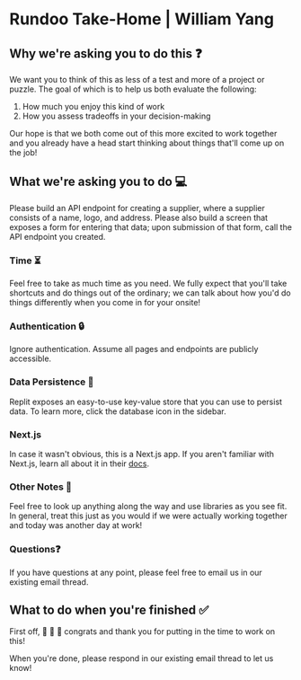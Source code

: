 # Rundoo Take-Home | William Yang

## Why we're asking you to do this ❓

We want you to think of this as less of a test and more of a project or puzzle. The goal of which is to help us both evaluate the following:

1. How much you enjoy this kind of work
2. How you assess tradeoffs in your decision-making

Our hope is that we both come out of this more excited to work together and you already have a head start thinking about things that'll come up on the job!

## What we're asking you to do 💻

Please build an API endpoint for creating a supplier, where a supplier consists of a name, logo, and address. Please also build a screen that exposes a form for entering that data; upon submission of that form, call the API endpoint you created.

### Time ⏳

Feel free to take as much time as you need. We fully expect that you'll take shortcuts and do things out of the ordinary; we can talk about how you'd do things differently when you come in for your onsite!

### Authentication 🔒

Ignore authentication. Assume all pages and endpoints are publicly accessible.

### Data Persistence 💾

Replit exposes an easy-to-use key-value store that you can use to persist data. To learn more, click the database icon in the sidebar. 

### Next.js

In case it wasn't obvious, this is a Next.js app. If you aren't familiar with Next.js, learn all about it in their [docs](https://nextjs.org/docs).

### Other Notes 📝

Feel free to look up anything along the way and use libraries as you see fit. In general, treat this just as you would if we were actually working together and today was another day at work!

### Questions❓

If you have questions at any point, please feel free to email us in our existing email thread.

## What to do when you're finished ✅

First off, 👏 👏 👏  congrats and thank you for putting in the time to work on this!

When you're done, please respond in our existing email thread to let us know!
